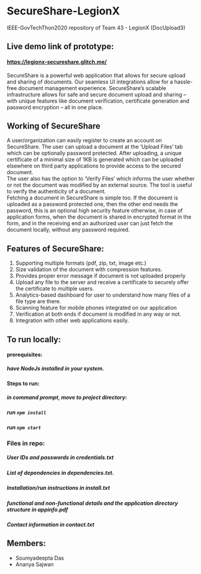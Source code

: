 # SecureShare-LegionX
IEEE-GovTechThon2020 repository of Team 43 - LegionX (DocUpload3)

## Live demo link of prototype:
#### https://legionx-secureshare.glitch.me/

SecureShare is a powerful web application that allows for secure upload and sharing of documents. Our seamless UI integrations allow for a hassle-free document management experience. SecureShare’s scalable infrastructure allows for safe and secure document upload and sharing – with unique features like document verification, certificate generation and password encryption – all in one place.

## Working of SecureShare
A user/organization can easily register to create an account on SecureShare. The user can upload a document at the ‘Upload Files’ tab which can be optionally password protected. After uploading, a unique certificate of a minimal size of 1KB is generated which can be uploaded elsewhere on third party applications to provide access to the secured document.<br/>
The user also has the option to ‘Verify Files’ which informs the user whether or not the document was modified by an external source. The tool is useful to verify the authenticity of a document.<br/>
Fetching a document in SecureShare is simple too. If the document is uploaded as a password protected one, then the other end needs the password, this is an optional high security feature otherwise, in case of application forms, when the document is shared in encrypted format in the form, and in the receiving end an authorized user can just fetch the document locally, without any password required.<br/>


## Features of SecureShare:<br/>
1) Supporting multiple formats (pdf, zip, txt, image etc.) <br/>
2) Size validation of the document with compression features. <br/>
3) Provides proper error message if document is not uploaded properly <br/>
4) Upload any file to the server and receive a certificate to securely offer the certificate to multiple users. <br/>
5) Analytics-based dashboard for user to understand how many files of a file type are there. <br/>
6) Scanning feature for mobile phones integrated on our application
7) Verification at both ends if document is modified in any way or not. <br/>
8) Integration with other web applications easily. <br/>


## To run locally:
#### prerequisites:
##### have NodeJs installed in your system.

#### Steps to run:
##### in command prompt, move to project directory:
##### run `npm install`
##### run `npm start`

### Files in repo:
##### User IDs and passwords in credentials.txt
##### List of dependencies in dependencies.txt.
##### Installation/run instructions in install.txt
##### functional and non-functional details and the application directory structure in appinfo.pdf
##### Contact information in contact.txt


## Members:
- Soumyadeepta Das
- Ananya Sajwan
